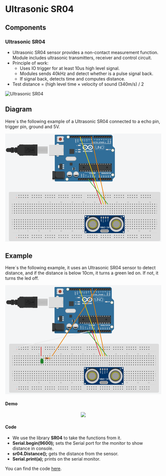 # Ultrasonic SR04

## Components 
### Ultrasonic SR04
* Ultrasonic SR04 sensor provides a non-contact measurement function. Module includes ultrasonic transmitters, receiver and control circuit.
* Principle of work:
	* Uses IO trigger for at least 10us high level signal.
	* Modules sends 40kHz and detect whether is a pulse signal back.
	* If signal back, detects time and computes distance.
* Test distance =  (high level time × velocity of sound (340m/s) / 2

<img title="Ultrasonic SR04" src="https://www.hwlibre.com/wp-content/uploads/2019/08/hc-sr04.jpg" width=200/>

## Diagram

Here´s the following example of a Ultrasonic SR04 connected to a echo pin, trigger pin, ground and 5V.

![Ultrasonic SR04 diagram](./img/Ultrasonic_SR04_diagram.png)

## Example
Here´s the following example, it uses an Ultrasonic SR04 sensor to detect distance, and if the distance is below 10cm, it turns a green led on. If not, it turns the led off.

![Ultrasonic SR04 example](./img/Ultrasonic_SR04_example.png)

#### Demo

<p align="center"><img src="./img/Ultrasonic_SR04_demo.gif"/></p>

#### Code

* We use the library **SR04** to take the functions from it.
* **Serial.begin(9600);** sets the Serial port for the monitor to show distance in console.
* **sr04.Distance();** gets the distance from the sensor.
* **Serial.print(a);** prints on the serial monitor.

You can find the code [here](./Ultrasonic_SR04.ino).